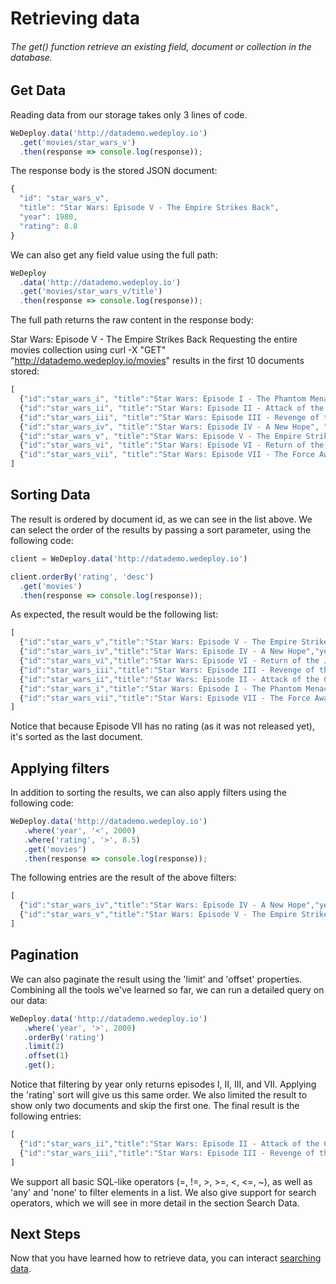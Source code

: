 # Retrieving data

###### The get() function retrieve an existing field, document or collection in the database.

<!-- <article id="get-data"> -->

## Get Data

Reading data from our storage takes only 3 lines of code.

```js
WeDeploy.data('http://datademo.wedeploy.io')
  .get('movies/star_wars_v')
  .then(response => console.log(response));
```

The response body is the stored JSON document:

```js
{
  "id": "star_wars_v",
  "title": "Star Wars: Episode V - The Empire Strikes Back",
  "year": 1980,
  "rating": 8.8
}
```

We can also get any field value using the full path:

```js
WeDeploy
  .data('http://datademo.wedeploy.io')
  .get('movies/star_wars_v/title')
  .then(response => console.log(response));
```

The full path returns the raw content in the response body:

Star Wars: Episode V - The Empire Strikes Back
Requesting the entire movies collection using curl -X "GET" "http://datademo.wedeploy.io/movies" results in the first 10 documents stored:

```js
[
  {"id":"star_wars_i", "title":"Star Wars: Episode I - The Phantom Menace", "year":1999, "rating":6.5},
  {"id":"star_wars_ii", "title":"Star Wars: Episode II - Attack of the Clones", "year":2002, "rating":6.7},
  {"id":"star_wars_iii", "title":"Star Wars: Episode III - Revenge of the Sith", "year":2005, "rating":7.7},
  {"id":"star_wars_iv", "title":"Star Wars: Episode IV - A New Hope", "year":1977, "rating":8.7},
  {"id":"star_wars_v", "title":"Star Wars: Episode V - The Empire Strikes Back", "year":1980, "rating":8.8},
  {"id":"star_wars_vi", "title":"Star Wars: Episode VI - Return of the Jedi", "year":1983, "rating":8.4},
  {"id":"star_wars_vii", "title":"Star Wars: Episode VII - The Force Awakens", "year":2015}
]
```
<!-- </article> -->

<!-- <article id="sorting-data"> -->

## Sorting Data

The result is ordered by document id, as we can see in the list above. We can select the order of the results by passing a sort parameter, using the following code:

```js
client = WeDeploy.data('http://datademo.wedeploy.io')

client.orderBy('rating', 'desc')
  .get('movies')
  .then(response => console.log(response));
```

As expected, the result would be the following list:

```js
[
  {"id":"star_wars_v","title":"Star Wars: Episode V - The Empire Strikes Back","year":1980,"rating":8.8},
  {"id":"star_wars_iv","title":"Star Wars: Episode IV - A New Hope","year":1977,"rating":8.7},
  {"id":"star_wars_vi","title":"Star Wars: Episode VI - Return of the Jedi","year":1983,"rating":8.4},
  {"id":"star_wars_iii","title":"Star Wars: Episode III - Revenge of the Sith","year":2005,"rating":7.7},
  {"id":"star_wars_ii","title":"Star Wars: Episode II - Attack of the Clones","year":2002,"rating":6.7},
  {"id":"star_wars_i","title":"Star Wars: Episode I - The Phantom Menace","year":1999,"rating":6.5},
  {"id":"star_wars_vii","title":"Star Wars: Episode VII - The Force Awakens","year":2015}
]
```

Notice that because Episode VII has no rating (as it was not released yet), it's sorted as the last document.

<!-- </article> -->

<!-- <article id="applying-filters"> -->

## Applying filters

In addition to sorting the results, we can also apply filters using the following code:

```js
WeDeploy.data('http://datademo.wedeploy.io')
   .where('year', '<', 2000)
   .where('rating', '>', 8.5)
   .get('movies')
   .then(response => console.log(response));
```

The following entries are the result of the above filters:

```js
[
  {"id":"star_wars_iv","title":"Star Wars: Episode IV - A New Hope","year":1977,"rating":8.7},
  {"id":"star_wars_v","title":"Star Wars: Episode V - The Empire Strikes Back","year":1980,"rating":8.8}
]
```

<!-- </article> -->

<!-- <article id="applying-filters"> -->

## Pagination

We can also paginate the result using the 'limit' and 'offset' properties. Combining all the tools we've learned so far, we can run a detailed query on our data:

```js
WeDeploy.data('http://datademo.wedeploy.io')
   .where('year', '>', 2000)
   .orderBy('rating')
   .limit(2)
   .offset(1)
   .get();
```

Notice that filtering by year only returns episodes I, II, III, and VII. Applying the 'rating' sort will give us this same order. We also limited the result to show only two documents and skip the first one. The final result is the following entries:

```js
[
  {"id":"star_wars_ii","title":"Star Wars: Episode II - Attack of the Clones","year":2002,"rating":6.7},
  {"id":"star_wars_iii","title":"Star Wars: Episode III - Revenge of the Sith","year":2005,"rating":7.7}
]
```

We support all basic SQL-like operators (=, !=, >, >=, <, <=, ~), as well as 'any' and 'none' to filter elements in a list. We also give support for search operators, which we will see in more detail in the section Search Data.

<!-- </article> -->

## Next Steps

Now that you have learned how to retrieve data, you can interact [searching data](/docs/data/searching-data.html).
